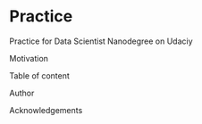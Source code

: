 # Practice
Practice for Data Scientist Nanodegree on Udaciy

Motivation

Table of content

Author

Acknowledgements

